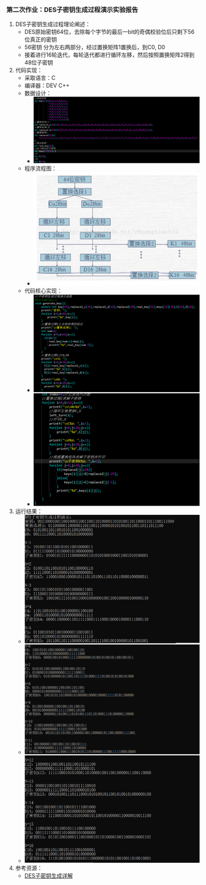 ### 第二次作业：DES子密钥生成过程演示实验报告
1. DES子密钥生成过程理论阐述：
   - DES原始密钥64位，去除每个字节的最后一bit的奇偶校验位后只剩下56位真正的密钥
   - 56密钥 分为左右两部分，经过置换矩阵1置换后，到C0, D0
   - 接着进行16轮迭代，每轮迭代都进行循环左移，然后按照置换矩阵2得到48位子密钥
2. 代码实现：
   - 采取语言：C
   - 编译器：DEV C++
   - 数据设计：
     - ![Alt text](./images/image.png) 
   - 程序流程图：
     - ![Alt text](./images/image-3.png)
   - 代码核心实现：
     - ![Alt text](./images/image-1.png)
     - ![Alt text](./images/image-2.png)
3. 运行结果：
   -  ![Alt text](./images/image-4.png)
   -  ![Alt text](./images/image-5.png)
   -  ![Alt text](./images/image-6.png)
4. 参考资源：
   - [DES子密钥生成详解](https://blog.csdn.net/zhuangxiaobin/article/details/42172619) 